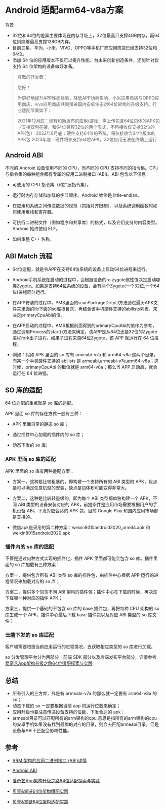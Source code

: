 # Android 适配arm64-v8a方案

背景

- 32位和64位的差异主要体现在内存寻址上，32位最高只支撑4GB内存，而64位则能够最高支撑128GB内存。
- 目前三星、华为、小米、VIVO、OPPO等手机厂商应用商店已经支持32位和64位。
- 添加 64 位的应用版本不仅可以提升性能、为未来创新创造条件，还能针对仅支持 64 位架构的设备做好准备。

> 尊敬的开发者：
>
> 您好！
>
> 为更好地提升APP性能体验，降低APP功耗影响，小米应用商店与OPPO应用商店、vivo应用商店共同推进国内安卓生态对64位架构的升级支持。行业适配节奏如下：
>
> 2021年12月底：现有和新发布的应用/游戏，需上传包含64位包体的APK包（支持双包在架，和64位兼容32位的两个形式，不再接收仅支持32位的APK包）
> 2022年8月底：硬件支持64位的系统，将仅接收含64位版本的APK包
> 2023年底：硬件将仅支持64位APK，32位应用无法在终端上运行



## Android ABI 


不同的 Android 设备使用不同的 CPU，而不同的 CPU 支持不同的指令集。CPU 与指令集的每种组合都有专属的应用二进制接口 (ABI)。ABI 包含以下信息：

- 可使用的 CPU 指令集（和扩展指令集）。

- 运行时内存存储和加载的字节顺序。Android 始终是 little-endian。
- 在应用和系统之间传递数据的规范（包括对齐限制），以及系统调用函数时如何使用堆栈和寄存器。
- 可执行二进制文件（例如程序和共享库）的格式，以及它们支持的内容类型。Android 始终使用 ELF。
- 如何重整 C++ 名称。





## ABI Match 流程

- 64位适配，就是令APP在支持64位系统的设备上启动64位进程来运行。
- Android手机系统在启动的过程中，会根据设备的ro.zygote属性值决定启动哪类Zygote。如果是支持64位系统的设备，会有两个Zygote(一个32位,一个64位)进程同时运行。

- 在APP安装的过程中，PMS里面的scanPackageDirtyLI方法通过遍历APK文件夹里面的lib下面的so库根目录，再结合该手机硬件支持的abilists列表，来决定primaryCpuAbi的值。
- 在APP启动的过程中，AMS根据前面得到的primaryCpuAbi的值作为参考，通过调用Process的start()方法来确定，该APP是从64位还是32位的Zygote进程fork出子进程。如果子进程来自64位Zygote，该 APP 就运行在 64 位进程。
- 例如：假如 APK 里面的 so 库有 armeabi-v7a 和 arm64-v8a 这两个目录，而某一个手机硬件支持的 abilists 是 armeabi,armeabi-v7a,arm64-v8a；这时候，primaryCpuAbi 的取值就是 arm64-v8a；那么当 APP 启动后，就会运行在 64 位进程。



## SO 库的适配

64 位适配的重点就是 so 库的适配。

APP 里面 so 库的存在方式一般有三种：

- APK 里面自带的静态 so 库；

- 通过插件中心加载的插件内的 so 库；

- 动态下发的 so 库;

### APK 里面 so 库的适配

APK 里面的 so 库有两种适配方案：

- 方案一，这种是比较粗暴的，即构建一个支持所有的 ABI 类型的 APK，优点是可以满足任意机型的安装，缺点是包体积可能变得非常大。

- 方案二，这种是比较轻量级的，即为每个 ABI 类型都单独构建一个 APK，不同 ABI 类型的设备安装对应的 APK，前提条件是应用市场需要根据用户的手机设备 ABI，下发对应合适的 APK 包，目前 Google Play 和国内应用市场都是支持的。
- 微信apk是采用的第二种方案：weixin8015android2020_arm64.apk 和 weixin8015android2020.apk

### 插件内的 so 库的适配

不管是通过何种方式实现的插件化，插件 APK 里面都可能会包含 so 库。插件里面的 so 库加载有三种方案：

方案一，提供包含所有 ABI 类型 so 库的插件包，由插件中心根据 APP 运行的进程情况来加载对应的 so 库；

方案二，提供多个包含不同 ABI 架构的插件包；插件中心在下载的时候，再决定下载哪一种对应的插件 APK；

方案三，提供一个基础的不包含 so 库的 base 插件包，再把每种 CPU 架构的 so 库生成一个 APK，插件中心最后下载 base 插件包以及对应 ABI 类型的 so 库文件；

### 云端下发的 so 库适配

客户端需要根据当前应用运行的进程情况，去获取相应类型的 so 库进行加载。

so 分发管理平台分为两部分：前端 SDK 部分以及后端发布平台部分，详情参考[爱奇艺App架构升级之路64位适配探索与实践](https://mp.weixin.qq.com/s?__biz=MzI0MjczMjM2NA==&mid=2247487720&idx=2&sn=92d1523423c5e45ce5a9b0ea962eca1f&chksm=e9768ccbde0105dd851bbfbb686b1d144e40d0ec226f6588cf91ec45a429ee4dd79ced9cd816&scene=27#wechat_redirect)



## 总结

- 所有引入的三方库，凡是有 armeabi-v7a 的那么就一定要有 arm64-v8a 的 so；
- 动态下载的 so 一定要根据当前 app 的运行位数来确定；
- 应用升级也要注意传递设备支持的位数，下发合适的 apk；
- armeabi目录可以匹配所有的arm架构的cpu,意思是指所有的arm架构的cpu的安卓手机如果没有找到最优的对应的目录，则会去匹配armeabi目录。但是设备与ABI不匹配会影响性能。



## 参考

- [ARM 架构的应用二进制接口 (ABI)详情](https://developer.arm.com/architectures/system-architectures/software-standards/abi)

- [Android ABI](https://developer.android.com/ndk/guides/abis#v7a)
- [爱奇艺App架构升级之路64位适配探索与实践](https://mp.weixin.qq.com/s?__biz=MzI0MjczMjM2NA==&mid=2247487720&idx=2&sn=92d1523423c5e45ce5a9b0ea962eca1f&chksm=e9768ccbde0105dd851bbfbb686b1d144e40d0ec226f6588cf91ec45a429ee4dd79ced9cd816&scene=27#wechat_redirect)

- [贝壳&掌链64位架构适配实践](https://mp.weixin.qq.com/s/JaTv8-gvT0-jSMyeq0FhMw)

- [贝壳&掌链64位架构适配实践](https://mp.weixin.qq.com/s/JaTv8-gvT0-jSMyeq0FhMw)

